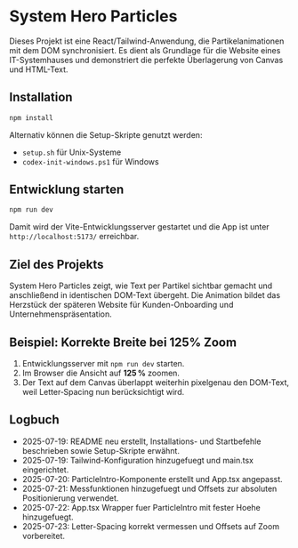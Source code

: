 # System Hero Particles

Dieses Projekt ist eine React/Tailwind-Anwendung, die Partikelanimationen mit dem DOM synchronisiert. Es dient als Grundlage für die Website eines IT-Systemhauses und demonstriert die perfekte Überlagerung von Canvas und HTML-Text.

## Installation

```bash
npm install
```

Alternativ können die Setup-Skripte genutzt werden:

- `setup.sh` für Unix-Systeme
- `codex-init-windows.ps1` für Windows

## Entwicklung starten

```bash
npm run dev
```

Damit wird der Vite-Entwicklungsserver gestartet und die App ist unter `http://localhost:5173/` erreichbar.

## Ziel des Projekts

System Hero Particles zeigt, wie Text per Partikel sichtbar gemacht und anschließend in identischen DOM-Text übergeht. Die Animation bildet das Herzstück der späteren Website für Kunden-Onboarding und Unternehmenspräsentation.

## Beispiel: Korrekte Breite bei 125% Zoom

1. Entwicklungsserver mit `npm run dev` starten.
2. Im Browser die Ansicht auf **125 %** zoomen.
3. Der Text auf dem Canvas überlappt weiterhin pixelgenau den DOM-Text, weil Letter‑Spacing nun berücksichtigt wird.

## Logbuch

- 2025-07-19: README neu erstellt, Installations- und Startbefehle beschrieben sowie Setup-Skripte erwähnt.
- 2025-07-19: Tailwind-Konfiguration hinzugefuegt und main.tsx eingerichtet.
- 2025-07-20: ParticleIntro-Komponente erstellt und App.tsx angepasst.
- 2025-07-21: Messfunktionen hinzugefuegt und Offsets zur absoluten Positionierung verwendet.
- 2025-07-22: App.tsx Wrapper fuer ParticleIntro mit fester Hoehe hinzugefuegt.
- 2025-07-23: Letter-Spacing korrekt vermessen und Offsets auf Zoom vorbereitet.
